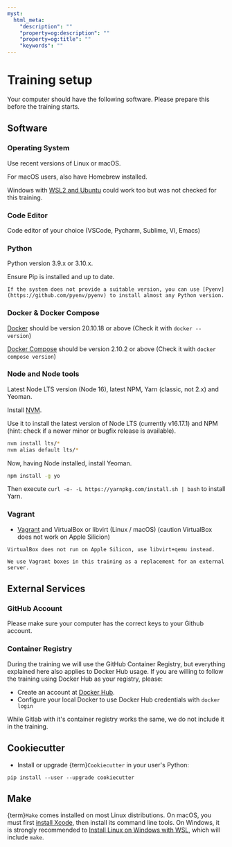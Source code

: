```yaml
---
myst:
  html_meta:
    "description": ""
    "property=og:description": ""
    "property=og:title": ""
    "keywords": ""
---
```


# Training setup

Your computer should have the following software.
Please prepare this before the training starts.

## Software

### Operating System

Use recent versions of Linux or macOS.

For macOS users, also have Homebrew installed.

Windows with [WSL2 and Ubuntu](https://ubuntu.com/tutorials/install-ubuntu-on-wsl2-on-windows-10) could work too but was not checked for this training.

### Code Editor

Code editor of your choice (VSCode, Pycharm, Sublime, VI, Emacs)

### Python

Python version 3.9.x or 3.10.x.

Ensure Pip is installed and up to date.

```{tip}
If the system does not provide a suitable version, you can use [Pyenv](https://github.com/pyenv/pyenv) to install almost any Python version.
```

### Docker & Docker Compose

[Docker](https://docs.docker.com/get-docker/) should be version 20.10.18 or above (Check it with `docker --version`)

[Docker Compose](https://docs.docker.com/compose/install/) should be version 2.10.2 or above (Check it with `docker compose version`)


### Node and Node tools

Latest Node LTS version (Node 16), latest NPM, Yarn (classic, not 2.x) and Yeoman.

Install [NVM](https://github.com/nvm-sh/nvm/blob/master/README.md).

Use it to install the latest version of Node LTS (currently v16.17.1) and NPM (hint: check if a newer minor or bugfix release is available).

```bash
nvm install lts/*
nvm alias default lts/*
```

Now, having Node installed, install Yeoman.

```bash
npm install -g yo
```

Then execute `curl -o- -L https://yarnpkg.com/install.sh | bash` to install Yarn.

### Vagrant

- [Vagrant](https://www.vagrantup.com/downloads) and VirtualBox or libvirt (Linux / macOS) (caution VirtualBox does not work on Apple Silicion)

```{warning}
VirtualBox does not run on Apple Silicon, use libvirt+qemu instead.
```

```{note}
We use Vagrant boxes in this training as a replacement for an external server.
```

## External Services

### GitHub Account

Please make sure your computer has the correct keys to your Github account.

### Container Registry

During the training we will use the GitHub Container Registry, but everything explained here also applies to Docker Hub usage.
If you are willing to follow the training using Docker Hub as your registry, please:

- Create an account at [Docker Hub](https://hub.docker.com/).
- Configure your local Docker to use Docker Hub credentials with `docker login`

While Gitlab with it's container registry works the same, we do not include it in the training.

## Cookiecutter

- Install or upgrade {term}`Cookiecutter` in your user's Python:

```shell
pip install --user --upgrade cookiecutter
```

## Make

{term}`Make` comes installed on most Linux distributions.
On macOS, you must first [install Xcode](https://developer.apple.com/xcode/resources/), then install its command line tools.
On Windows, it is strongly recommended to [Install Linux on Windows with WSL](https://learn.microsoft.com/en-us/windows/wsl/install), which will include `make`.
